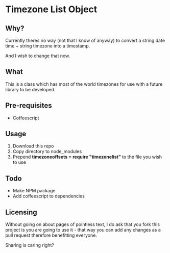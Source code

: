 Timezone List Object
=============

Why?
-------------
Currently theres no way (not that I know of anyway) to convert
a string date time + string timezone into a timestamp.

And I wish to change that now.

What
-------------
This is a class which has most of the world timezones for use with
a future library to be developed.

Pre-requisites
-------------
- Coffeescript

Usage
-------------
1. Download this repo
2. Copy directory to node_modules
3. Prepend **timezoneoffsets = require "timezonelist"** to the file you wish to use

Todo
-------------
- Make NPM package
- Add coffeescript to dependencies
 

Licensing
-------------
Without going on about pages of pointless text, I do ask that you
fork this project is you are going to use it - that way you can add
any changes as a pull request therefore benefitting everyone.

Sharing is caring right?

